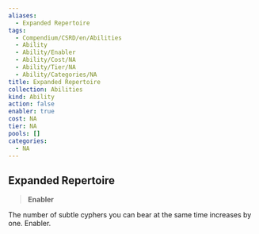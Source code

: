 ```yaml
---
aliases:
  - Expanded Repertoire
tags:
  - Compendium/CSRD/en/Abilities
  - Ability
  - Ability/Enabler
  - Ability/Cost/NA
  - Ability/Tier/NA
  - Ability/Categories/NA
title: Expanded Repertoire
collection: Abilities
kind: Ability
action: false
enabler: true
cost: NA
tier: NA
pools: []
categories:
  - NA
---
```

## Expanded Repertoire    
>**Enabler**  
    
The number of subtle cyphers you can bear at the same time increases by one. Enabler.